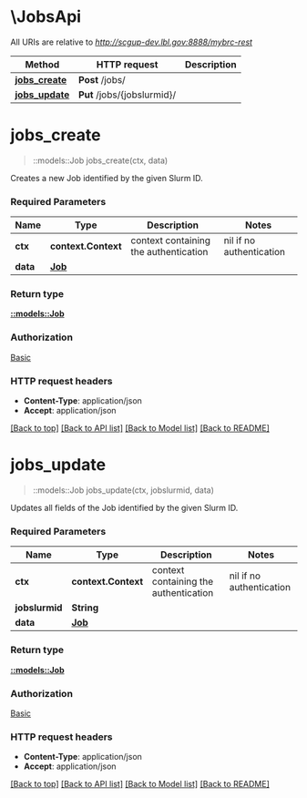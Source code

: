 # \JobsApi

All URIs are relative to *http://scgup-dev.lbl.gov:8888/mybrc-rest*

Method | HTTP request | Description
------------- | ------------- | -------------
[**jobs_create**](JobsApi.md#jobs_create) | **Post** /jobs/ | 
[**jobs_update**](JobsApi.md#jobs_update) | **Put** /jobs/{jobslurmid}/ | 


# **jobs_create**
> ::models::Job jobs_create(ctx, data)


Creates a new Job identified by the given Slurm ID.

### Required Parameters

Name | Type | Description  | Notes
------------- | ------------- | ------------- | -------------
 **ctx** | **context.Context** | context containing the authentication | nil if no authentication
  **data** | [**Job**](Job.md)|  | 

### Return type

[**::models::Job**](Job.md)

### Authorization

[Basic](../README.md#Basic)

### HTTP request headers

 - **Content-Type**: application/json
 - **Accept**: application/json

[[Back to top]](#) [[Back to API list]](../README.md#documentation-for-api-endpoints) [[Back to Model list]](../README.md#documentation-for-models) [[Back to README]](../README.md)

# **jobs_update**
> ::models::Job jobs_update(ctx, jobslurmid, data)


Updates all fields of the Job identified by the given Slurm ID.

### Required Parameters

Name | Type | Description  | Notes
------------- | ------------- | ------------- | -------------
 **ctx** | **context.Context** | context containing the authentication | nil if no authentication
  **jobslurmid** | **String**|  | 
  **data** | [**Job**](Job.md)|  | 

### Return type

[**::models::Job**](Job.md)

### Authorization

[Basic](../README.md#Basic)

### HTTP request headers

 - **Content-Type**: application/json
 - **Accept**: application/json

[[Back to top]](#) [[Back to API list]](../README.md#documentation-for-api-endpoints) [[Back to Model list]](../README.md#documentation-for-models) [[Back to README]](../README.md)

